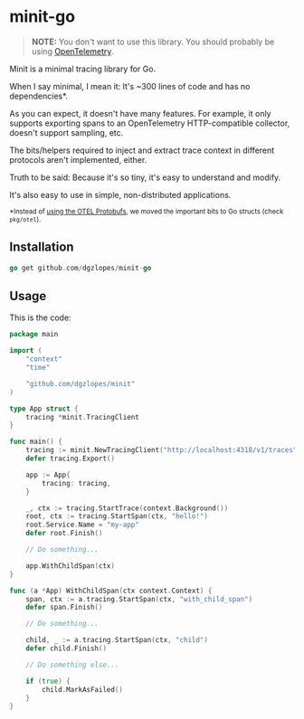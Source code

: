 # minit-go

> **NOTE:** You don't want to use this library. You should probably be using [OpenTelemetry]([https://opentelemetry.io/](https://opentelemetry.io/docs/instrumentation/go/)).

Minit is a minimal tracing library for Go. 

When I say minimal, I mean it: It's ~300 lines of code and has no dependencies*.

As you can expect, it doesn't have many features. For example, it only supports exporting spans to an OpenTelemetry HTTP-compatible collector, doesn't support sampling, etc. 

The bits/helpers required to inject and extract trace context in different protocols aren't implemented, either. 

Truth to be said: Because it's so tiny, it's easy to understand and modify. 

It's also easy to use in simple, non-distributed applications.

<small>*Instead of [using the OTEL Protobufs](https://gist.github.com/dgzlopes/831a393c8071193b50165df9b72d3653), we moved the important bits to Go structs (check `pkg/otel`).</small>

## Installation

```go
go get github.com/dgzlopes/minit-go
```

## Usage

This is the code:
```go
package main

import (
	"context"
	"time"

	"github.com/dgzlopes/minit"
)

type App struct {
	tracing *minit.TracingClient
}

func main() {
	tracing := minit.NewTracingClient("http://localhost:4318/v1/traces")
	defer tracing.Export()

	app := App{
		tracing: tracing,
	}

	_, ctx := tracing.StartTrace(context.Background())
	root, ctx := tracing.StartSpan(ctx, "hello!")
	root.Service.Name = "my-app"
	defer root.Finish()

	// Do something...

	app.WithChildSpan(ctx)
}

func (a *App) WithChildSpan(ctx context.Context) {
	span, ctx := a.tracing.StartSpan(ctx, "with_child_span")
	defer span.Finish()

	// Do something...

	child, _ := a.tracing.StartSpan(ctx, "child")
	defer child.Finish()

	// Do something else...

	if (true) {
		child.MarkAsFailed()
	}
}
```
